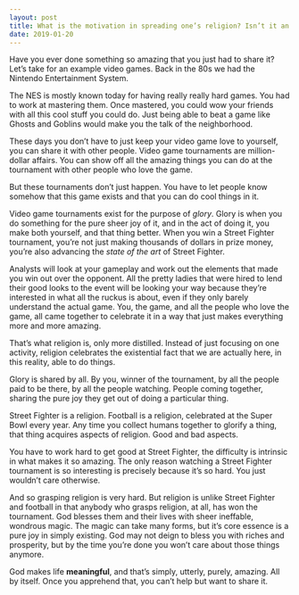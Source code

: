 ```yaml
---
layout: post
title: What is the motivation in spreading one’s religion? Isn’t it an individual belief system?
date: 2019-01-20
---
```


<p>Have you ever done something so amazing that you just had to share it? Let’s take for an example video games. Back in the 80s we had the Nintendo Entertainment System.</p><p>The NES is mostly known today for having really really hard games. You had to work at mastering them. Once mastered, you could wow your friends with all this cool stuff you could do. Just being able to beat a game like Ghosts and Goblins would make you the talk of the neighborhood.</p><p>These days you don’t have to just keep your video game love to yourself, you can share it with other people. Video game tournaments are million-dollar affairs. You can show off all the amazing things you can do at the tournament with other people who love the game.</p><p>But these tournaments don’t just happen. You have to let people know somehow that this game exists and that you can do cool things in it.</p><p>Video game tournaments exist for the purpose of <i>glory</i>. Glory is when you do something for the pure sheer joy of it, and in the act of doing it, you make both yourself, and that thing better. When you win a Street Fighter tournament, you’re not just making thousands of dollars in prize money, you’re also advancing the <i>state of the art</i> of Street Fighter.</p><p>Analysts will look at your gameplay and work out the elements that made you win out over the opponent. All the pretty ladies that were hired to lend their good looks to the event will be looking your way because they’re interested in what all the ruckus is about, even if they only barely understand the actual game. You, the game, and all the people who love the game, all came together to celebrate it in a way that just makes everything more and more amazing.</p><p>That’s what religion is, only more distilled. Instead of just focusing on one activity, religion celebrates the existential fact that we are actually here, in this reality, able to do things.</p><p>Glory is shared by all. By you, winner of the tournament, by all the people paid to be there, by all the people watching. People coming together, sharing the pure joy they get out of doing a particular thing.</p><p>Street Fighter is a religion. Football is a religion, celebrated at the Super Bowl every year. Any time you collect humans together to glorify a thing, that thing acquires aspects of religion. Good and bad aspects.</p><p>You have to work hard to get good at Street Fighter, the difficulty is intrinsic in what makes it so amazing. The only reason watching a Street Fighter tournament is so interesting is precisely because it’s so hard. You just wouldn’t care otherwise.</p><p>And so grasping religion is very hard. But religion is unlike Street Fighter and football in that anybody who grasps religion, at all, has won the tournament. God blesses them and their lives with sheer ineffable, wondrous magic. The magic can take many forms, but it’s core essence is a pure joy in simply existing. God may not deign to bless you with riches and prosperity, but by the time you’re done you won’t care about those things anymore.</p><p>God makes life <b>meaningful</b>, and that’s simply, utterly, purely, amazing. All by itself. Once you apprehend that, you can’t help but want to share it.</p>
